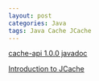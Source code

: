 ```yaml
---
layout: post
categories: Java
tags: Java Cache JCache
---
```




[cache-api 1.0.0 javadoc](https://www.javadoc.io/doc/javax.cache/cache-api/1.0.0/index.html)

[Introduction to JCache](https://www.baeldung.com/jcache)